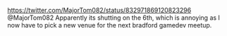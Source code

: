 https://twitter.com/MajorTom082/status/832971869120823296 @MajorTom082 Apparently its shutting on the 6th, which is annoying as I now have to pick a new venue for the next bradford gamedev meetup.